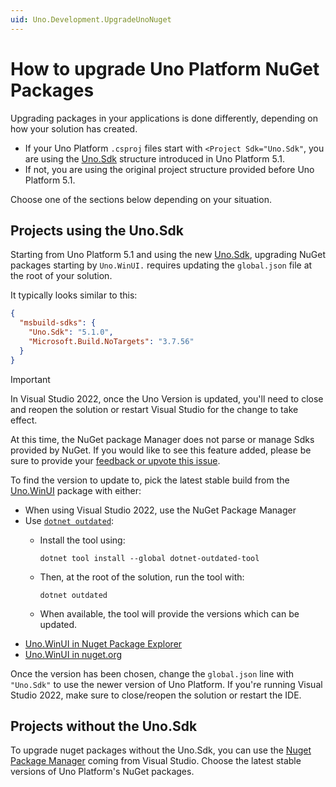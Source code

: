 ```yaml
---
uid: Uno.Development.UpgradeUnoNuget
---
```

# How to upgrade Uno Platform NuGet Packages

Upgrading packages in your applications is done differently, depending on how your solution has created.

- If your Uno Platform `.csproj` files start with `<Project Sdk="Uno.Sdk"`, you are using the [Uno.Sdk](xref:Uno.Features.Uno.Sdk) structure introduced in Uno Platform 5.1.
- If not, you are using the original project structure provided before Uno Platform 5.1.

Choose one of the sections below depending on your situation.

## Projects using the Uno.Sdk

Starting from Uno Platform 5.1 and using the new [Uno.Sdk](https://www.nuget.org/packages/uno.sdk), upgrading NuGet packages starting by `Uno.WinUI.` requires updating the `global.json` file at the root of your solution.

It typically looks similar to this:

```json
{
  "msbuild-sdks": {
    "Uno.Sdk": "5.1.0",
    "Microsoft.Build.NoTargets": "3.7.56"
  }
}
```

> [!IMPORTANT]
> In Visual Studio 2022, once the Uno Version is updated, you'll need to close and reopen the solution or restart Visual Studio for the change to take effect.
>
> At this time, the NuGet package Manager does not parse or manage Sdks provided by NuGet. If you would like to see this feature added, please be sure to provide your [feedback or upvote this issue](https://github.com/NuGet/Home/issues/13127).

To find the version to update to, pick the latest stable build from the [Uno.WinUI](https://www.nuget.org/packages/Uno.WinUI) package with either:

- When using Visual Studio 2022, use the NuGet Package Manager
- Use [`dotnet outdated`](https://github.com/dotnet-outdated/dotnet-outdated):
  - Install the tool using:

    ```dotnetcli
    dotnet tool install --global dotnet-outdated-tool
    ```

  - Then, at the root of the solution, run the tool with:

    ```dotnetcli
    dotnet outdated
    ```

  - When available, the tool will provide the versions which can be updated.
- [Uno.WinUI in Nuget Package Explorer](https://nuget.info/packages/Uno.WinUI)
- [Uno.WinUI in nuget.org](https://www.nuget.org/packages/Uno.WinUI)

Once the version has been chosen, change the `global.json` line with `"Uno.Sdk"` to use the newer version of Uno Platform. If you're running Visual Studio 2022, make sure to close/reopen the solution or restart the IDE.

## Projects without the Uno.Sdk

To upgrade nuget packages without the Uno.Sdk, you can use the [Nuget Package Manager](https://learn.microsoft.com/en-us/nuget/consume-packages/install-use-packages-visual-studio) coming from Visual Studio. Choose the latest stable versions of Uno Platform's NuGet packages.
